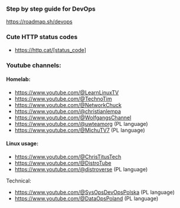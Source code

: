 ### Step by step guide for DevOps
https://roadmap.sh/devops

### Cute HTTP status codes
- https://http.cat/[status_code]

### Youtube channels:

#### Homelab:
- https://www.youtube.com/@LearnLinuxTV
- https://www.youtube.com/@TechnoTim
- https://www.youtube.com/@NetworkChuck
- https://www.youtube.com/@christianlempa
- https://www.youtube.com/@WolfgangsChannel
- https://www.youtube.com/@uwteamorg (PL language)
- https://www.youtube.com/@MichuTV7 (PL language)

#### Linux usage:
- https://www.youtube.com/@ChrisTitusTech
- https://www.youtube.com/@DistroTube
- https://www.youtube.com/@distroverse (PL language)

Technical:
- https://www.youtube.com/@SysOpsDevOpsPolska (PL language)
- https://www.youtube.com/@DataOpsPoland (PL language)